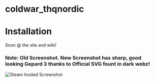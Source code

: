 # coldwar_thqnordic

# Installation
Soon @ the site and wiki!

### Note: Old Screenshot. New Screenshot has sharp, good looking Gepard 3 thanks to Official SVG fount in dark webz!

![Steam hosted Screenshot](https://steamuserimages-a.akamaihd.net/ugc/865117409427167936/D9735FE7FF2DC211B1F93EED8F8A654C121258CF/?interpolation=lanczos-none&output-format=jpeg&output-quality=95&fit=inside%7C1024%3A575&composite-to=*,*%7C1024%3A575&background-color=black)
